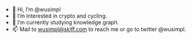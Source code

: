 - 👋 Hi, I’m @wusimpl
- 👀 I’m interested in crypto and cycling.
- 🌱 I’m currently studying knowledge graph.
- 📫 Mail to wusimpl@skiff.com to reach me or go to twitter @wusimpl.

